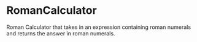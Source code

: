 # RomanCalculator
Roman Calculator that takes in an expression containing roman numerals and returns the answer in roman numerals.
